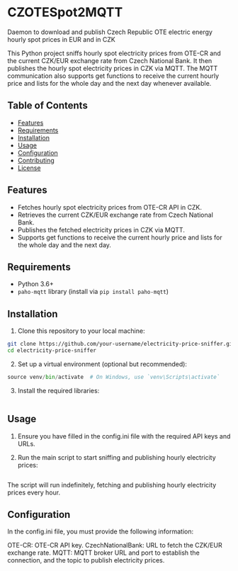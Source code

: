 # CZOTESpot2MQTT
Daemon to download and publish Czech Republic OTE electric energy hourly spot prices in EUR and in CZK

This Python project sniffs hourly spot electricity prices from OTE-CR and the current CZK/EUR exchange rate from Czech National Bank. It then publishes the hourly spot electricity prices in CZK via MQTT. The MQTT communication also supports get functions to receive the current hourly price and lists for the whole day and the next day whenever available.

## Table of Contents

- [Features](#features)
- [Requirements](#requirements)
- [Installation](#installation)
- [Usage](#usage)
- [Configuration](#configuration)
- [Contributing](#contributing)
- [License](#license)

## Features

- Fetches hourly spot electricity prices from OTE-CR API in CZK.
- Retrieves the current CZK/EUR exchange rate from Czech National Bank.
- Publishes the fetched electricity prices in CZK via MQTT.
- Supports get functions to receive the current hourly price and lists for the whole day and the next day.

## Requirements

- Python 3.6+
- `paho-mqtt` library (install via `pip install paho-mqtt`)

## Installation

1. Clone this repository to your local machine:

```bash
git clone https://github.com/your-username/electricity-price-sniffer.git
cd electricity-price-sniffer
```

2. Set up a virtual environment (optional but recommended):
```python -m venv venv
source venv/bin/activate  # On Windows, use `venv\Scripts\activate`
```

3. Install the required libraries:
```pip install -r requirements.txt
```

## Usage

1. Ensure you have filled in the config.ini file with the required API keys and URLs.

2. Run the main script to start sniffing and publishing hourly electricity prices:
```python src/main.py
```
The script will run indefinitely, fetching and publishing hourly electricity prices every hour.

## Configuration

In the config.ini file, you must provide the following information:

OTE-CR: OTE-CR API key.
CzechNationalBank: URL to fetch the CZK/EUR exchange rate.
MQTT: MQTT broker URL and port to establish the connection, and the topic to publish electricity prices.
